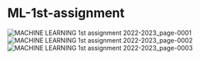 # ML-1st-assignment

![MACHINE LEARNING 1st assignment 2022-2023_page-0001](https://github.com/NuncioQ/ML-1st-assignment/assets/105152149/1a8643bb-9f72-4ff4-8c30-5ad4cf05361c)
![MACHINE LEARNING 1st assignment 2022-2023_page-0002](https://github.com/NuncioQ/ML-1st-assignment/assets/105152149/b2808aea-825f-42e2-bb31-93ed97c6f662)
![MACHINE LEARNING 1st assignment 2022-2023_page-0003](https://github.com/NuncioQ/ML-1st-assignment/assets/105152149/07e60fca-d60e-4064-8a89-43753054ddd0)
